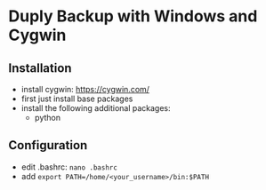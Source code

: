 # Duply Backup with Windows and Cygwin

## Installation
- install cygwin: <https://cygwin.com/>
- first just install base packages
- install the following additional packages:
  - python

## Configuration
- edit .bashrc: `nano .bashrc`
- add `export PATH=/home/<your_username>/bin:$PATH`
